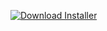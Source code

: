 [![Download Installer](https://img.shields.io/badge/Download-Latest-blue)](https://github.com/Ashraf-Khabar/ROBOT-RUNNER/releases/latest/download/my_app_installer.exe)
